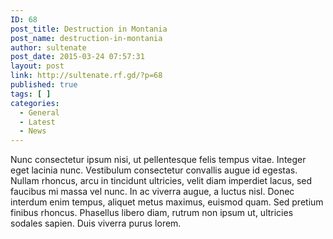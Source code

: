 ```yaml
---
ID: 68
post_title: Destruction in Montania
post_name: destruction-in-montania
author: sultenate
post_date: 2015-03-24 07:57:31
layout: post
link: http://sultenate.rf.gd/?p=68
published: true
tags: [ ]
categories:
  - General
  - Latest
  - News
---
```

Nunc consectetur ipsum nisi, ut pellentesque felis tempus vitae. Integer eget lacinia nunc. Vestibulum consectetur convallis augue id egestas. Nullam rhoncus, arcu in tincidunt ultricies, velit diam imperdiet lacus, sed faucibus mi massa vel nunc. In ac viverra augue, a luctus nisl. Donec interdum enim tempus, aliquet metus maximus, euismod quam. Sed pretium finibus rhoncus. Phasellus libero diam, rutrum non ipsum ut, ultricies sodales sapien. Duis viverra purus lorem.